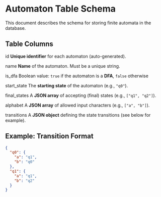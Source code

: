 # Automaton Table Schema

This document describes the schema for storing finite automata in the database.

## Table Columns

id              **Unique identifier** for each automaton (auto-generated).

name            **Name** of the automaton. Must be a unique string.

is_dfa           Boolean value: `true` if the automaton is a **DFA**, `false` otherwise

start_state      The **starting state** of the automaton (e.g., `"q0"`).

final_states     A **JSON array** of accepting (final) states (e.g., `["q1", "q2"]`).  

alphabet         A **JSON array** of allowed input characters (e.g., `["a", "b"]`).

transitions      A **JSON object** defining the state transitions (see below for example).
## Example: Transition Format

```json
{
  "q0": {
    "a": "q1",
    "b": "q0"
  },
  "q1": {
    "a": "q1",
    "b": "q2"
  }
}
